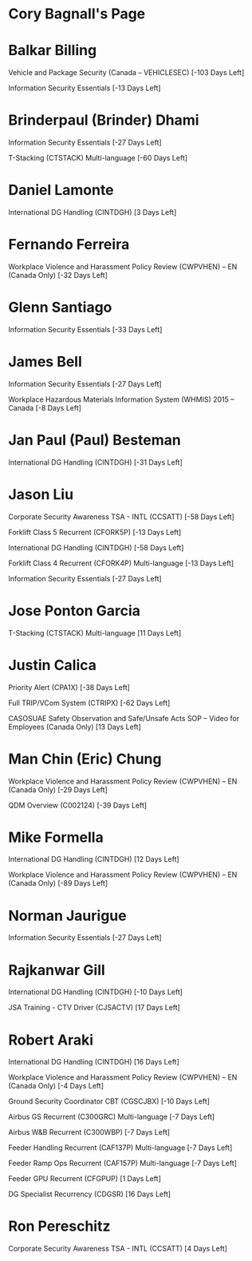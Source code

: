 # Cory Bagnall's Page




# Balkar Billing


Vehicle and Package Security (Canada – VEHICLESEC) [-103 Days Left]

Information Security Essentials [-13 Days Left]



# Brinderpaul (Brinder) Dhami


Information Security Essentials [-27 Days Left]

T-Stacking (CTSTACK) Multi-language [-60 Days Left]



# Daniel Lamonte


International DG Handling (CINTDGH) [3 Days Left]



# Fernando Ferreira


Workplace Violence and Harassment Policy Review (CWPVHEN) – EN (Canada Only) [-32 Days Left]



# Glenn Santiago


Information Security Essentials [-33 Days Left]



# James Bell


Information Security Essentials [-27 Days Left]

Workplace Hazardous Materials Information System (WHMIS) 2015 – Canada [-8 Days Left]



# Jan Paul (Paul) Besteman


International DG Handling (CINTDGH) [-31 Days Left]



# Jason Liu


Corporate Security Awareness TSA - INTL (CCSATT) [-58 Days Left]

Forklift Class 5 Recurrent (CFORK5P) [-13 Days Left]

International DG Handling (CINTDGH) [-58 Days Left]

Forklift Class 4 Recurrent (CFORK4P) Multi-language [-13 Days Left]

Information Security Essentials [-27 Days Left]



# Jose Ponton Garcia


T-Stacking (CTSTACK) Multi-language [11 Days Left]



# Justin Calica


Priority Alert (CPA1X) [-38 Days Left]

Full TRIP/VCom System (CTRIPX) [-62 Days Left]

CASOSUAE Safety Observation and Safe/Unsafe Acts SOP – Video for Employees (Canada Only) [13 Days Left]



# Man Chin (Eric) Chung


Workplace Violence and Harassment Policy Review (CWPVHEN) – EN (Canada Only) [-29 Days Left]

QDM Overview (C002124) [-39 Days Left]



# Mike Formella


International DG Handling (CINTDGH) [12 Days Left]

Workplace Violence and Harassment Policy Review (CWPVHEN) – EN (Canada Only) [-89 Days Left]



# Norman Jaurigue


Information Security Essentials [-27 Days Left]



# Rajkanwar Gill


International DG Handling (CINTDGH) [-10 Days Left]

JSA Training - CTV Driver (CJSACTV) [17 Days Left]



# Robert Araki


International DG Handling (CINTDGH) [16 Days Left]

Workplace Violence and Harassment Policy Review (CWPVHEN) – EN (Canada Only) [-4 Days Left]

Ground Security Coordinator CBT (CGSCJBX) [-10 Days Left]

Airbus GS Recurrent (C300GRC) Multi-language [-7 Days Left]

Airbus W&B Recurrent (C300WBP) [-7 Days Left]

Feeder Handling Recurrent (CAF137P) Multi-language [-7 Days Left]

Feeder Ramp Ops Recurrent (CAF157P) Multi-language [-7 Days Left]

Feeder GPU Recurrent (CFGPUP) [1 Days Left]

DG Specialist Recurrency (CDGSR) [16 Days Left]



# Ron Pereschitz


Corporate Security Awareness TSA - INTL (CCSATT) [4 Days Left]



